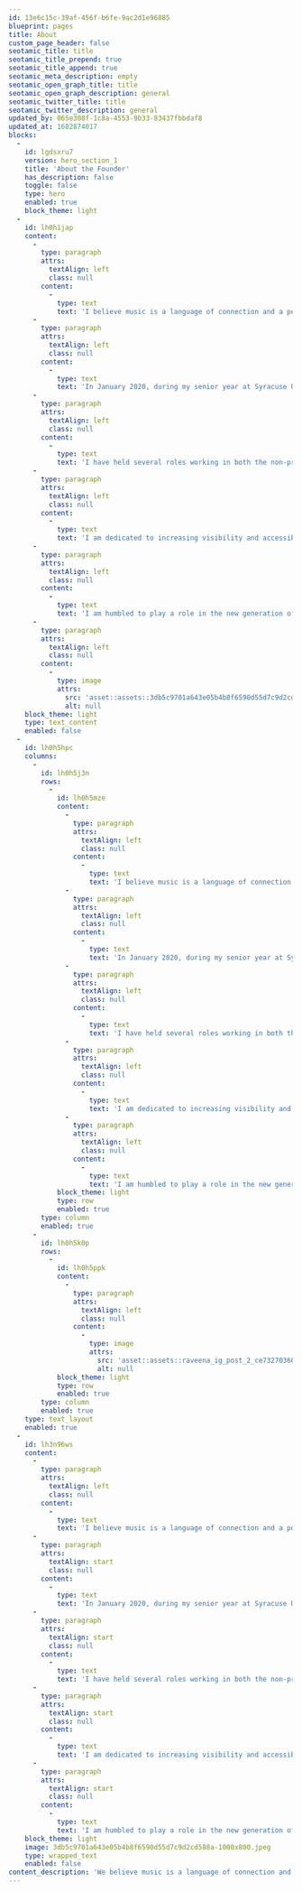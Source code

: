 ```yaml
---
id: 13e6c15c-39af-456f-b6fe-9ac2d1e96885
blueprint: pages
title: About
custom_page_header: false
seotamic_title: title
seotamic_title_prepend: true
seotamic_title_append: true
seotamic_meta_description: empty
seotamic_open_graph_title: title
seotamic_open_graph_description: general
seotamic_twitter_title: title
seotamic_twitter_description: general
updated_by: 065e308f-1c8a-4553-9b33-83437fbbdaf8
updated_at: 1682874017
blocks:
  -
    id: lgdsxru7
    version: hero_section_1
    title: 'About the Founder'
    has_description: false
    toggle: false
    type: hero
    enabled: true
    block_theme: light
  -
    id: lh0h1jap
    content:
      -
        type: paragraph
        attrs:
          textAlign: left
          class: null
        content:
          -
            type: text
            text: 'I believe music is a language of connection and a powerful tool to spread waves of change.'
      -
        type: paragraph
        attrs:
          textAlign: left
          class: null
        content:
          -
            type: text
            text: 'In January 2020, during my senior year at Syracuse University where I studied the music business in the Bandier Program, I founded The Eyes & Ears Agency. Here, I discovered the opportunity to marry my passion for music with my love of social impact work.'
      -
        type: paragraph
        attrs:
          textAlign: left
          class: null
        content:
          -
            type: text
            text: 'I have held several roles working in both the non-profit (Global Inheritance) and for-profit (Nvak Collective) sectors of the industry, amplifying creative activism and supporting the careers of female, non-binary, and LGBTQ+ artists in emerging markets respectively. I bring both these perspectives to my work at The Eyes & Ears Agency, creating social impact partnerships that are scalable, impactful, and educational.'
      -
        type: paragraph
        attrs:
          textAlign: left
          class: null
        content:
          -
            type: text
            text: 'I am dedicated to increasing visibility and accessibility to social impact resources within the music and entertainment industries.'
      -
        type: paragraph
        attrs:
          textAlign: left
          class: null
        content:
          -
            type: text
            text: 'I am humbled to play a role in the new generation of artist-activists who are directly engaged in the change they want to see in the world.'
      -
        type: paragraph
        attrs:
          textAlign: left
          class: null
        content:
          -
            type: image
            attrs:
              src: 'asset::assets::3db5c9701a643e05b4b8f6590d55d7c9d2cd588a-1000x800.jpeg'
              alt: null
    block_theme: light
    type: text_content
    enabled: false
  -
    id: lh0h5hpc
    columns:
      -
        id: lh0h5j3n
        rows:
          -
            id: lh0h5mze
            content:
              -
                type: paragraph
                attrs:
                  textAlign: left
                  class: null
                content:
                  -
                    type: text
                    text: 'I believe music is a language of connection and a powerful tool to spread waves of change.'
              -
                type: paragraph
                attrs:
                  textAlign: left
                  class: null
                content:
                  -
                    type: text
                    text: 'In January 2020, during my senior year at Syracuse University where I studied the music business in the Bandier Program, I founded The Eyes & Ears Agency. Here, I discovered the opportunity to marry my passion for music with my love of social impact work.'
              -
                type: paragraph
                attrs:
                  textAlign: left
                  class: null
                content:
                  -
                    type: text
                    text: 'I have held several roles working in both the non-profit (Global Inheritance) and for-profit (Nvak Collective) sectors of the industry, amplifying creative activism and supporting the careers of female, non-binary, and LGBTQ+ artists in emerging markets respectively. I bring both these perspectives to my work at The Eyes & Ears Agency, creating social impact partnerships that are scalable, impactful, and educational.'
              -
                type: paragraph
                attrs:
                  textAlign: left
                  class: null
                content:
                  -
                    type: text
                    text: 'I am dedicated to increasing visibility and accessibility to social impact resources within the music and entertainment industries.'
              -
                type: paragraph
                attrs:
                  textAlign: left
                  class: null
                content:
                  -
                    type: text
                    text: 'I am humbled to play a role in the new generation of artist-activists who are directly engaged in the change they want to see in the world.'
            block_theme: light
            type: row
            enabled: true
        type: column
        enabled: true
      -
        id: lh0h5k0p
        rows:
          -
            id: lh0h5ppk
            content:
              -
                type: paragraph
                attrs:
                  textAlign: left
                  class: null
                content:
                  -
                    type: image
                    attrs:
                      src: 'asset::assets::raveena_ig_post_2_ce73270360.webp'
                      alt: null
            block_theme: light
            type: row
            enabled: true
        type: column
        enabled: true
    type: text_layout
    enabled: true
  -
    id: lh3n96ws
    content:
      -
        type: paragraph
        attrs:
          textAlign: left
          class: null
        content:
          -
            type: text
            text: 'I believe music is a language of connection and a powerful tool to spread waves of change.'
      -
        type: paragraph
        attrs:
          textAlign: start
          class: null
        content:
          -
            type: text
            text: 'In January 2020, during my senior year at Syracuse University where I studied the music business in the Bandier Program, I founded The Eyes & Ears Agency. Here, I discovered the opportunity to marry my passion for music with my love of social impact work.'
      -
        type: paragraph
        attrs:
          textAlign: start
          class: null
        content:
          -
            type: text
            text: 'I have held several roles working in both the non-profit (Global Inheritance) and for-profit (Nvak Collective) sectors of the industry, amplifying creative activism and supporting the careers of female, non-binary, and LGBTQ+ artists in emerging markets respectively. I bring both these perspectives to my work at The Eyes & Ears Agency, creating social impact partnerships that are scalable, impactful, and educational.'
      -
        type: paragraph
        attrs:
          textAlign: start
          class: null
        content:
          -
            type: text
            text: 'I am dedicated to increasing visibility and accessibility to social impact resources within the music and entertainment industries.'
      -
        type: paragraph
        attrs:
          textAlign: start
          class: null
        content:
          -
            type: text
            text: 'I am humbled to play a role in the new generation of artist-activists who are directly engaged in the change they want to see in the world.'
    block_theme: light
    image: 3db5c9701a643e05b4b8f6590d55d7c9d2cd588a-1000x800.jpeg
    type: wrapped_text
    enabled: false
content_description: 'We believe music is a language of connection and a powerful tool to spread waves of change.'
---
```

